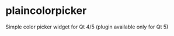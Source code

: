 plaincolorpicker
================

Simple color picker widget for Qt 4/5 (plugin available only for Qt 5)
